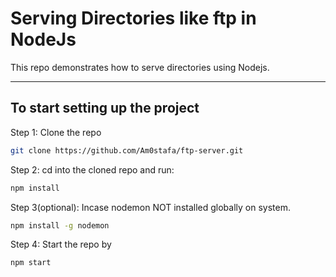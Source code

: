# Serving Directories like ftp in NodeJs

This repo demonstrates how to serve directories using Nodejs.

---

## To start setting up the project

Step 1: Clone the repo

```bash
git clone https://github.com/Am0stafa/ftp-server.git
```

Step 2: cd into the cloned repo and run:

```bash
npm install
```

Step 3(optional): Incase nodemon NOT installed globally on system.

```bash
npm install -g nodemon
```

Step 4: Start the repo by

```bash
npm start
```
